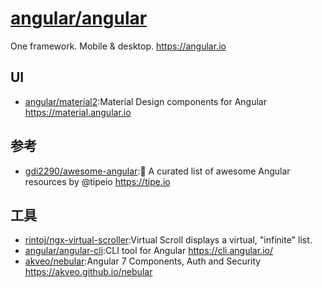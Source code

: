 # [angular/angular](https://github.com/angular/angular)

One framework. Mobile & desktop. https://angular.io

## UI

* [angular/material2](https://github.com/angular/material2):Material Design components for Angular https://material.angular.io

## 参考

* [gdi2290/awesome-angular](https://github.com/gdi2290/awesome-angular):📄 A curated list of awesome Angular resources by @tipeio https://tipe.io

## 工具

* [rintoj/ngx-virtual-scroller](https://github.com/rintoj/ngx-virtual-scroller):Virtual Scroll displays a virtual, "infinite" list. 
* [angular/angular-cli](https://github.com/angular/angular-cli):CLI tool for Angular https://cli.angular.io/
* [akveo/nebular](https://github.com/akveo/nebular):Angular 7 Components, Auth and Security https://akveo.github.io/nebular
